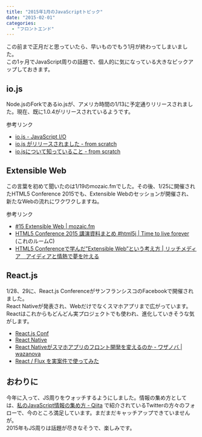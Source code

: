```yaml
---
title: "2015年1月のJavaScriptトピック"
date: "2015-02-01"
categories: 
  - "フロントエンド"
---
```


この前まで正月だと思っていたら、早いものでもう1月が終わってしまいました。  
この1ヶ月でJavaScript周りの話題で、個人的に気になっている大きなピックアップしておきます。

## io.js

Node.jsのForkであるio.jsが、アメリカ時間の1/13に予定通りリリースされました。現在、既に1.0.4がリリースされているようです。

参考リンク

- [io.js - JavaScript I/O](https://iojs.org/)
- [io.js がリリースされました - from scratch](http://yosuke-furukawa.hatenablog.com/entry/2015/01/23/105112)
- [io.jsについて知っていること - from scratch](http://yosuke-furukawa.hatenablog.com/entry/2014/12/25/104300)

## Extensible Web

この言葉を初めて聞いたのは1/19のmozaic.fmでした。その後、1/25に開催されたHTML5 Conference 2015でも、Extensible Webのセッションが開催され、新たなWebの流れにワクワクしますね。

参考リンク

- [#15 Extensible Web | mozaic.fm](http://mozaic.fm/post/108491263993/15-extensible-web)
- [HTML5 Conference 2015 講演資料まとめ #html5j | Time to live forever](http://unsolublesugar.com/20150125/104819/) (これのルームC)
- [HTML5 Conferenceで学んだ”Extensible Web”という考え方 | リッチメディア　アイディアと情熱で夢を叶える](http://www.rich.co.jp/blog/tech/1543)

## React.js

1/28、29に、React.js ConferenceがサンフランシスコのFacebookで開催されました。  
React Nativeが発表され、Webだけでなくスマホアプリまで広がっています。Reactはこれからもどんどん実プロジェクトでも使われ、進化していきそうな気がします。

- [React.js Conf](http://conf.reactjs.com/)
- [React Native](http://www.progville.com/javascript/react-native-apps-react-js/)
- [React Nativeがスマホアプリのフロント開発を変えるのか - ワザノバ | wazanova](http://wazanova.jp/items/1676)
- [React / Flux を実案件で使ってみた](http://twada.herokuapp.com/presentations/reactsushi/reactsushi.html)

## おわりに

今年に入って、JS周りをウォッチするようにしました。情報の集め方としては、[私のJavaScript情報の集め方 - Qiita](http://qiita.com/koba04/items/ba2381776d394633de72) で紹介されているTwitterの方々のフォローで、今のところ満足しています。まだまだキャッチアップできていませんが。  
2015年もJS周りは話題が尽きなそうで、楽しみです。
